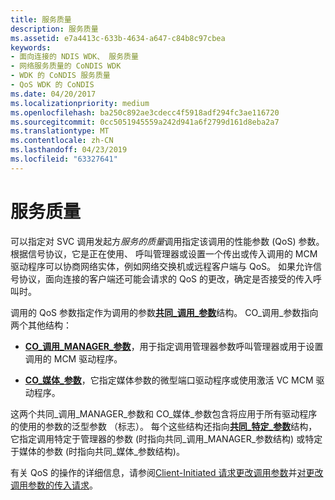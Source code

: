 ```yaml
---
title: 服务质量
description: 服务质量
ms.assetid: e7a4413c-633b-4634-a647-c84b8c97cbea
keywords:
- 面向连接的 NDIS WDK、 服务质量
- 网络服务质量的 CoNDIS WDK
- WDK 的 CoNDIS 服务质量
- QoS WDK 的 CoNDIS
ms.date: 04/20/2017
ms.localizationpriority: medium
ms.openlocfilehash: ba250c892ae3cdecc4f5918adf294fc3ae116720
ms.sourcegitcommit: 0cc5051945559a242d941a6f2799d161d8eba2a7
ms.translationtype: MT
ms.contentlocale: zh-CN
ms.lasthandoff: 04/23/2019
ms.locfileid: "63327641"
---
```

# <a name="quality-of-service"></a>服务质量





可以指定对 SVC 调用发起方*服务的质量*调用指定该调用的性能参数 (QoS) 参数。 根据信号协议，它是正在使用、 呼叫管理器或设置一个传出或传入调用的 MCM 驱动程序可以协商网络实体，例如网络交换机或远程客户端与 QoS。 如果允许信号协议，面向连接的客户端还可能会请求的 QoS 的更改，确定是否接受的传入呼叫时。

调用的 QoS 参数指定作为调用的参数[**共同\_调用\_参数**](https://msdn.microsoft.com/library/windows/hardware/ff545384)结构。 CO\_调用\_参数指向两个其他结构：

-   [**CO\_调用\_MANAGER\_参数**](https://msdn.microsoft.com/library/windows/hardware/ff545381)，用于指定调用管理器参数呼叫管理器或用于设置调用的 MCM 驱动程序。

-   [**CO\_媒体\_参数**](https://msdn.microsoft.com/library/windows/hardware/ff545388)，它指定媒体参数的微型端口驱动程序或使用激活 VC MCM 驱动程序。

这两个共同\_调用\_MANAGER\_参数和 CO\_媒体\_参数包含将应用于所有驱动程序的使用的参数的泛型参数 （标志）。 每个这些结构还指向[**共同\_特定\_参数**](https://msdn.microsoft.com/library/windows/hardware/ff545396)结构，它指定调用特定于管理器的参数 (时指向共同\_调用\_MANAGER\_参数结构) 或特定于媒体的参数 (时指向共同\_媒体\_参数结构)。

有关 QoS 的操作的详细信息，请参阅[Client-Initiated 请求更改调用参数](client-initiated-request-to-change-call-parameters.md)并[对更改调用参数的传入请求](incoming-request-to-change-call-parameters.md)。

 

 





